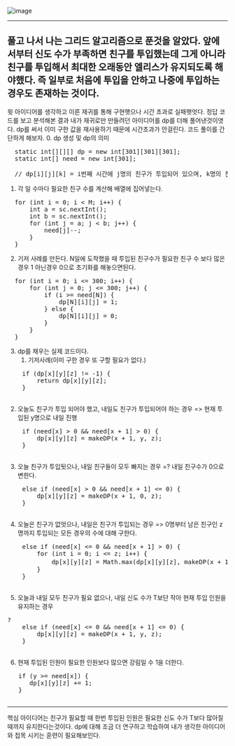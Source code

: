 ![image](https://github.com/user-attachments/assets/c4cb5a83-782a-47f0-91e5-ee0769b5707f)

---
풀고 나서 나는 그리드 알고리즘으로 푼것을 알았다. 앞에서부터 신도 수가 부족하면 친구를 투입했는데 그게 아니라 친구를 투입해서 최대한 오래동안 엘리스가 유지되도록 해야했다. 즉 일부로 처음에 투입을 안하고 나중에 투입하는 경우도 존재하는 것이다.
--
윗 아이디어를 생각하고 이른 재귀를 통해 구현햇으나 시간 초과로 실패햇엇다. 정답 코드를 보고 분석해본 결과 내가 재귀로만 만들려던 아이디어를 dp를 더해 풀어낸것이엿다. dp를 써서 이미 구한 값을 재사용하기 때문에 시간초과가 안걸린다. 코드 풀이를 간단하게 해보자.
0. dp 생성 및 dp의 의미
<pre>
  static int[][][] dp = new int[301][301][301];
  static int[] need = new int[301];

  // dp[i][j][k] = i번째 시간에 j명의 친구가 투입되어 있으며, k명의 친구가 남은 경우 앞으로 가능한 최대 강림 시간을 
</pre>
1. 각 일 수마다 필요한 친구 수를 계산해 배열에 집어넣는다.
<pre>
  for (int i = 0; i < M; i++) {
      int a = sc.nextInt();
      int b = sc.nextInt();
      for (int j = a; j < b; j++) {
          need[j]--;
      }
  }
</pre>
2. 기저 사례를 만든다. N일에 도착했을 때 투입된 친구수가 필요한 친구 수 보다 많은 경우 1 아닌경우 0으로 초기화를 해놓으면된다.
<pre>
  for (int i = 0; i <= 300; i++) {
      for (int j = 0; j <= 300; j++) {
          if (i >= need[N]) {
              dp[N][i][j] = 1;
          } else {
              dp[N][i][j] = 0;
          }
      }
  }
</pre>
3. dp를 채우는 실제 코드이다.
   1) 기저사례(이미 구한 경우 또 구할 필요가 없다.)
  <pre>
    if (dp[x][y][z] != -1) {
        return dp[x][y][z];
    }
  </pre>
  2) 오늘도 친구가 투입 되어야 했고, 내일도 친구가 투입되어야 하는 경우 => 현재 투입된 y명으로 내일 진행
  <pre>
    if (need[x] > 0 && need[x + 1] > 0) {
        dp[x][y][z] = makeDP(x + 1, y, z);
    }
  </pre>
  3) 오늘 친구가 투입됫으나, 내일 친구들이 모두 빠지는 경우 =? 내일 친구수가 0으로 변한다.
  <pre>
    else if (need[x] > 0 && need[x + 1] <= 0) {
        dp[x][y][z] = makeDP(x + 1, 0, z);
    } 
  </pre>
  4. 오늘은 친구가 없엇으나, 내일은 친구가 투입되는 경우 => 0명부터 남은 친구인 z명까지 투입되는 모든 경우의 수에 대해 구한다.
  <pre>
    else if (need[x] <= 0 && need[x + 1] > 0) {
        for (int i = 0; i <= z; i++) {
            dp[x][y][z] = Math.max(dp[x][y][z], makeDP(x + 1, i, z - i)); //최대 강림일 수를 구해야하므로 max로 확인
        }
    }
  </pre>
  5. 오늘과 내일 모두 친구가 필요 없으나, 내일 신도 수가 T보단 작아 현재 투입 인원을 유지하는 경우
  <pre>?
    else if (need[x] <= 0 && need[x + 1] <= 0) {
        dp[x][y][z] = makeDP(x + 1, y, z);
    }
  </pre>
  6. 현재 투입된 인원이 필요한 인원보다 많으면 강림일 수 1을 더한다.
 <pre>
   if (y >= need[x]) {
      dp[x][y][z] += 1;
   }
 </pre>
---
핵심 아이디어는 친구가 필요할 때 한번 투입된 인원은 필요한 신도 수가 T보다 많아질때까지 유지한다는것이다.
dp에 대해 조금 더 연구하고 학습하여 내가 생각한 아이디어와 접목 시키는 훈련이 필요해보인다.
